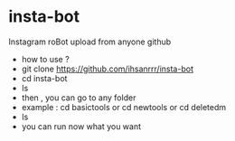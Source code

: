 # insta-bot
Instagram roBot
upload from anyone github

* how to use ?
* git clone https://github.com/ihsanrrr/insta-bot
* cd insta-bot
* ls
* then , you can go to any folder
* example : cd basictools or cd newtools or cd deletedm
* ls
* you can run now what you want

